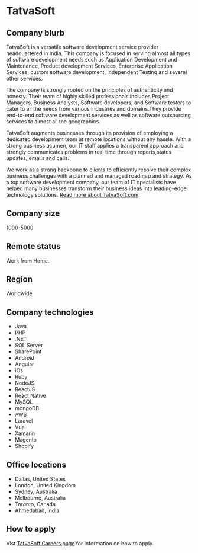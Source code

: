 # TatvaSoft

## Company blurb

TatvaSoft is a versatile software development service provider headquartered in India. This company is focused in serving almost all types of software development needs such as Application Development and Maintenance, Product development Services, Enterprise Application Services, custom software development, independent Testing and several other services.

The company is strongly rooted on the principles of authenticity and honesty. Their team of highly skilled professionals includes Project Managers, Business Analysts, Software developers, and Software testers to cater to all the needs from various industries and domains.They provide end-to-end software development services as well as software outsourcing services to almost all the geographies.

TatvaSoft augments businesses through its provision of employing a dedicated development team at remote locations without any hassle. With a strong business acumen, our  IT staff applies a transparent approach and strongly communicates problems in real time through reports,status updates, emails and calls. 

We work as a strong backbone to clients to efficiently resolve their complex business challenges with a planned and managed roadmap and strategy. As a top software development company, our team of IT specialists have helped many businesses transform their business ideas into leading-edge technology solutions. [Read more about TatvaSoft.com](https://www.tatvasoft.com).

## Company size
1000-5000

## Remote status

Work from Home.

## Region

Worldwide

## Company technologies

* Java
* PHP
* .NET
* SQL Server
* SharePoint
* Android
* Angular
* iOs
* Ruby
* NodeJS
* ReactJS
* React Native
* MySQL
* mongoDB
* AWS
* Laravel
* Vue
* Xamarin
* Magento
* Shopify

## Office locations

* Dallas, United States
* London, United Kingdom
* Sydney, Australia
* Melbourne, Australia
* Toronto, Canada
* Ahmedabad, India

## How to apply

Vist [TatvaSoft Careers page](https://www.tatvasoft.com/career) for information on how to apply.
